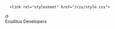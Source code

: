 <!DOCTYPE html>
<html lang="en" >

<head>
  <meta charset="UTF-8">
  <title>Smart Logo Intro</title>
  <meta http-equiv="X-UA-Compatible" content="IE=edge">
  <meta name="viewport" content="width=device-width, initial-scale=1, shrink-to-fit=no">
  <meta name="description" content="http://eruditusgroup.site">
  <meta name="author" content="Tom Cardenas">
  
  
  
      <link rel="stylesheet" href="/css/style.css">

  
</head>

<body>

  <div class="logo">
  <div class="box"> d·</div>
  <div class="text"><span class="first">Eruditus</span> <span class="second">Developers  </span></div>
</div>
  
  

</body>

</html>

